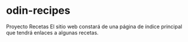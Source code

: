 # odin-recipes
Proyecto Recetas
El sitio web constará de una página de índice principal que tendrá enlaces a algunas recetas.